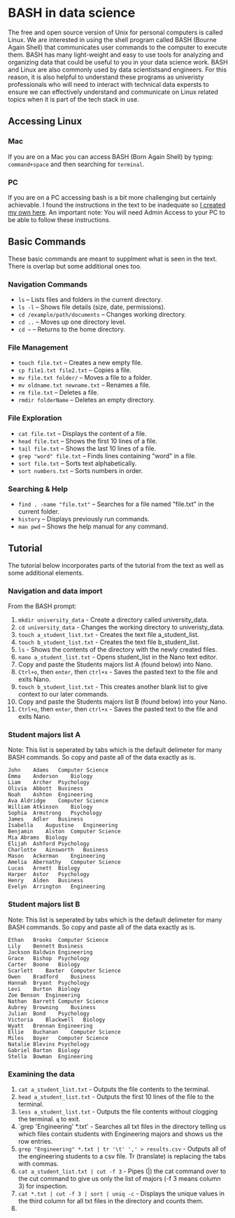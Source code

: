 # BASH in data science
The free and open source version of Unix for personal computers is called Linux. We are interested in using the shell program called BASH (Bourne Again Shell) that communicates user commands to the computer to execute them. BASH has many light-weight and easy to use tools for analyzing and organizing data that could be useful to you in your data science work. BASH and Linux are also commonly used by data scientistsand engineers. For this reason, it is also helpful to understand these programs as univeristy professionals who will need to interact with technical data expersts to ensure we can effectively understand and communicate on Linux related topics when it is part of the tech stack in use.
## Accessing Linux 
### Mac
If you are on a Mac you can access BASH (Born Again Shell) by typing:
`command+space` and then searching for `terminal`.
### PC
If you are on a PC accessing bash is a bit more challenging but certainly achievable. I found the instructions in the text to be inadequate so [I created my own here](https://tennesseetechuniversity-my.sharepoint.com/:p:/g/personal/mlittrell_tntech_edu/EW-ikoZA5zVLvd3ueLH-TOoBl5SIqtIwn2AZeZJUxtH6kQ?e=cqpPZS). An important note: You will need Admin Access to your PC to be able to follow these instructions.
## Basic Commands
These basic commands are meant to supplment what is seen in the text. There is overlap but some additional ones too.

### Navigation Commands
- `ls` – Lists files and folders in the current directory.  
- `ls -l` – Shows file details (size, date, permissions).  
- `cd /example/path/documents` – Changes working directory.  
- `cd ..` – Moves up one directory level.  
- `cd ~` – Returns to the home directory.  

### File Management
- `touch file.txt` – Creates a new empty file.  
- `cp file1.txt file2.txt` – Copies a file.  
- `mv file.txt folder/` – Moves a file to a folder.  
- `mv oldname.txt newname.txt` – Renames a file.  
- `rm file.txt` – Deletes a file.  
- `rmdir folderName` – Deletes an empty directory.  

### File Exploration
- `cat file.txt` – Displays the content of a file.  
- `head file.txt` – Shows the first 10 lines of a file.  
- `tail file.txt` – Shows the last 10 lines of a file.  
- `grep "word" file.txt` – Finds lines containing "word" in a file.  
- `sort file.txt` – Sorts text alphabetically.  
- `sort numbers.txt` – Sorts numbers in order.  

### Searching & Help
- `find . -name "file.txt"` – Searches for a file named "file.txt" in the current folder.  
- `history` – Displays previously run commands.  
- `man pwd` – Shows the help manual for any command.  

## Tutorial
The tutorial below incorporates parts of the tutorial from the text as well as some additional elements.

### Navigation and data import
From the BASH prompt:
1. `mkdir university_data` - Create a directory called university_data.
2. `cd university_data` - Changes the working directory to univeristy_data.
3. `touch a_student_list.txt` - Creates the text file a_student_list.
4. `touch b_student_list.txt` - Creates the text file b_student_list.
5. `ls` - Shows the contents of the directory with the newly created files.
6. `nano a_student_list.txt` - Opens student_list in the Nano text editor.
7. Copy and paste the Students majors list A (found below) into Nano.
8. `Ctrl+o`, then `enter`, then `ctrl+x` - Saves the pasted text to the file and exits Nano.
9. `touch b_student_list.txt` - This creates another blank list to give context to our later commands.
10. Copy and paste the Students majors list B (found below) into your Nano.
11. `Ctrl+o`, then `enter`, then `ctrl+x` - Saves the pasted text to the file and exits Nano.

### Student majors list A
Note: This list is seperated by tabs which is the default delimeter for many BASH commands. So copy and paste all of the data exactly as is.
```
John	Adams	Computer Science  
Emma	Anderson	Biology  
Liam	Archer	Psychology  
Olivia	Abbott	Business  
Noah	Ashton	Engineering  
Ava	Aldridge	Computer Science  
William	Atkinson	Biology  
Sophia	Armstrong	Psychology  
James	Adler	Business  
Isabella	Augustine	Engineering  
Benjamin	Alston	Computer Science  
Mia	Abrams	Biology  
Elijah	Ashford	Psychology  
Charlotte	Ainsworth	Business  
Mason	Ackerman	Engineering  
Amelia	Abernathy	Computer Science  
Lucas	Arnett	Biology  
Harper	Astor	Psychology  
Henry	Alden	Business  
Evelyn	Arrington	Engineering   
```
### Student majors list B
Note: This list is seperated by tabs which is the default delimeter for many BASH commands. So copy and paste all of the data exactly as is.
```
Ethan	Brooks	Computer Science  
Lily	Bennett	Business  
Jackson	Baldwin	Engineering  
Grace	Bishop	Psychology  
Carter	Boone	Biology  
Scarlett	Baxter	Computer Science  
Owen	Bradford	Business  
Hannah	Bryant	Psychology  
Levi	Burton	Biology  
Zoe	Benson	Engineering  
Nathan	Barrett	Computer Science  
Aubrey	Browning	Business  
Julian	Bond	Psychology  
Victoria	Blackwell	Biology  
Wyatt	Brennan	Engineering  
Ellie	Buchanan	Computer Science  
Miles	Boyer	Computer Science  
Natalie	Blevins	Psychology  
Gabriel	Barton	Biology  
Stella	Bowman	Engineering  
```

### Examining the data
1. `cat a_student_list.txt` - Outputs the file contents to the terminal.
2. `head a_student_list.txt` - Outputs the first 10 lines of the file to the terminal.
3. `less a_student_list.txt` - Outputs the file contents without clogging the terminal. `q` to exit.
4. `grep 'Engineering' *.txt' - Searches all txt files in the directory telling us which files contain students with Engineering majors and shows us the row entries.
5. `grep "Engineering" *.txt | tr '\t' ',' > results.csv` - Outputs all of the engineering students to a csv file. Tr (translate) is replacing the tabs with commas.
6. `cat a_student_list.txt | cut -f 3` - Pipes (|) the cat command over to the cut command to give us only the list of majors (-f 3 means column 3) for inspection.
8. `cat *.txt | cut -f 3 | sort | uniq -c` - Displays the unique values in the third column for all txt files in the directory and counts them.
9. 
